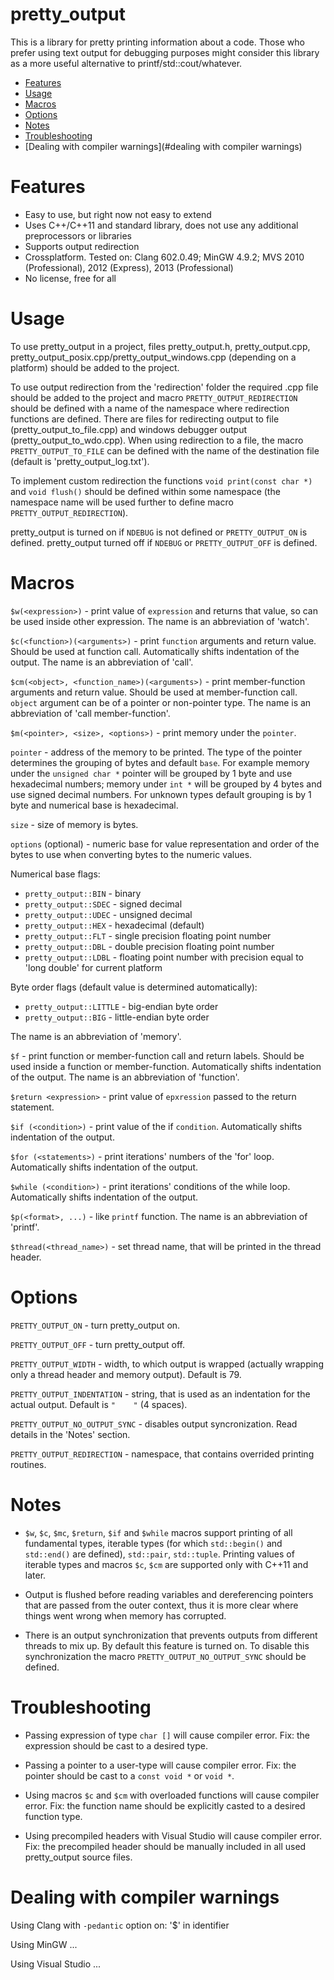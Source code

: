 pretty_output
===================

This is a library for pretty printing information about a code. Those who prefer using text output for debugging purposes might consider this library as a more useful alternative to printf/std::cout/whatever.



- [Features](#features)
- [Usage](#usage)
- [Macros](#macros)
- [Options](#options)
- [Notes](#notes)
- [Troubleshooting](#troubleshooting)
- [Dealing with compiler warnings](#dealing with compiler warnings)



Features
========

* Easy to use, but right now not easy to extend
* Uses C++/C++11 and standard library, does not use any additional preprocessors or libraries
* Supports output redirection
* Crossplatform. Tested on: Clang 602.0.49; MinGW 4.9.2; MVS 2010 (Professional), 2012 (Express), 2013 (Professional)
* No license, free for all



Usage
=====

To use pretty_output in a project, files pretty_output.h, pretty_output.cpp, pretty_output_posix.cpp/pretty_output_windows.cpp (depending on a platform) should be added to the project.

To use output redirection from the 'redirection' folder the required .cpp file should be added to the project and macro `PRETTY_OUTPUT_REDIRECTION` should be defined with a name of the namespace where redirection functions are defined. There are files for redirecting output to file (pretty_output_to_file.cpp) and windows debugger output (pretty_output_to_wdo.cpp). When using redirection to a file, the macro `PRETTY_OUTPUT_TO_FILE` can be defined with the name of the destination file (default is 'pretty_output_log.txt').

To implement custom redirection the functions `void print(const char *)` and `void flush()` should be defined within some namespace (the namespace name will be used further to define macro `PRETTY_OUTPUT_REDIRECTION`).

pretty_output is turned on if `NDEBUG` is not defined or `PRETTY_OUTPUT_ON` is defined. pretty_output turned off if `NDEBUG` or `PRETTY_OUTPUT_OFF` is defined.



Macros
======

`$w(<expression>)` - print value of `expression` and returns that value, so can be used inside other expression.
The name is an abbreviation of 'watch'.

`$c(<function>)(<arguments>)` - print `function` arguments and return value. Should be used at function call. Automatically shifts indentation of the output.
The name is an abbreviation of 'call'.

`$cm(<object>, <function_name>)(<arguments>)` - print member-function arguments and return value. Should be used at member-function call. `object` argument can be of a pointer or non-pointer type.
The name is an abbreviation of 'call member-function'.

`$m(<pointer>, <size>, <options>)` - print memory under the `pointer`.

`pointer` - address of the memory to be printed. The type of the pointer determines the grouping of bytes and default `base`. For example memory under the `unsigned char *` pointer will be grouped by 1 byte and use hexadecimal numbers; memory under `int *` will be grouped by 4 bytes and use signed decimal numbers. For unknown types default grouping is by 1 byte and numerical base is hexadecimal.

`size` - size of memory is bytes.

`options` (optional) - numeric base for value representation and order of the bytes to use when converting bytes to the numeric values.

Numerical base flags:
* `pretty_output::BIN` - binary
* `pretty_output::SDEC` - signed decimal
* `pretty_output::UDEC` - unsigned decimal
* `pretty_output::HEX` - hexadecimal (default)
* `pretty_output::FLT` - single precision floating point number
* `pretty_output::DBL` - double precision floating point number
* `pretty_output::LDBL` - floating point number with precision equal to 'long double' for current platform

Byte order flags (default value is determined automatically):
* `pretty_output::LITTLE` - big-endian byte order
* `pretty_output::BIG` - little-endian byte order

The name is an abbreviation of 'memory'.

`$f` - print function or member-function call and return labels. Should be used inside a function or member-function. Automatically shifts indentation of the output.
The name is an abbreviation of 'function'.

`$return <expression>` - print value of `epxression` passed to the return statement.

`$if (<condition>)` - print value of the if `condition`. Automatically shifts indentation of the output.

`$for (<statements>)` - print iterations' numbers of the 'for' loop. Automatically shifts indentation of the output.

`$while (<condition>)` - print iterations' conditions of the while loop. Automatically shifts indentation of the output.

`$p(<format>, ...)` - like `printf` function. The name is an abbreviation of 'printf'.

`$thread(<thread_name>)` - set thread name, that will be printed in the thread header.



Options
=======

`PRETTY_OUTPUT_ON` - turn pretty_output on.

`PRETTY_OUTPUT_OFF` - turn pretty_output off.

`PRETTY_OUTPUT_WIDTH` - width, to which output is wrapped (actually wrapping only a thread header and memory output). Default is 79.

`PRETTY_OUTPUT_INDENTATION` - string, that is used as an indentation for the actual output. Default is `"    "` (4 spaces).

`PRETTY_OUTPUT_NO_OUTPUT_SYNC` - disables output syncronization. Read details in the 'Notes' section.

`PRETTY_OUTPUT_REDIRECTION` - namespace, that contains overrided printing routines.



Notes
=====

* `$w`, `$c`, `$mc`, `$return`, `$if` and `$while` macros support printing of all fundamental types, iterable types (for which `std::begin()` and `std::end()` are defined), `std::pair`, `std::tuple`. Printing values of iterable types and macros `$c`, `$cm` are supported only with C++11 and later.

* Output is flushed before reading variables and dereferencing pointers that are passed from the outer context, thus it is more clear where things went wrong when memory has corrupted.

* There is an output synchronization that prevents outputs from different threads to mix up. By default this feature is turned on. To disable this synchronization the macro `PRETTY_OUTPUT_NO_OUTPUT_SYNC` should be defined.



Troubleshooting
===============

* Passing expression of type `char []` will cause compiler error. Fix: the expression should be cast to a desired type.

* Passing a pointer to a user-type will cause compiler error. Fix: the pointer should be cast to a `const void *` or `void *`.

* Using macros `$c` and `$cm` with overloaded functions will cause compiler error. Fix: the function name should be explicitly casted to a desired function type.

* Using precompiled headers with Visual Studio will cause compiler error. Fix: the precompiled header should be manually included in all used pretty_output source files.



Dealing with compiler warnings
==============================

Using Clang with `-pedantic` option on: '$' in identifier

Using MinGW ...

Using Visual Studio ...

